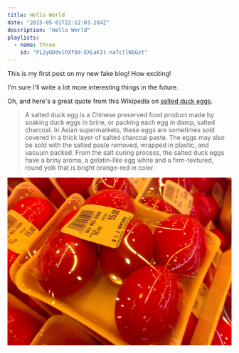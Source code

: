 ```yaml
---
title: Hello World
date: "2015-05-01T22:12:03.284Z"
description: "Hello World"
playlists:
  - name: three
    id: "PL2yQDdvlhXf8d-EXLaKIt-naTcllN5Gzt"
---
```


<ReinventProcessor playlist={props.playlists.three}>
  <Playlist title="FooBar" />
</ReinventProcessor>

This is my first post on my new fake blog! How exciting!

I'm sure I'll write a lot more interesting things in the future.

Oh, and here's a great quote from this Wikipedia on
[salted duck eggs](https://en.wikipedia.org/wiki/Salted_duck_egg).

> A salted duck egg is a Chinese preserved food product made by soaking duck
> eggs in brine, or packing each egg in damp, salted charcoal. In Asian
> supermarkets, these eggs are sometimes sold covered in a thick layer of salted
> charcoal paste. The eggs may also be sold with the salted paste removed,
> wrapped in plastic, and vacuum packed. From the salt curing process, the
> salted duck eggs have a briny aroma, a gelatin-like egg white and a
> firm-textured, round yolk that is bright orange-red in color.

![Chinese Salty Egg](./salty_egg.jpg)
